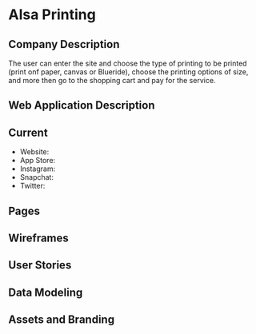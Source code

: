 # Alsa Printing

## Company Description

The user can enter the site and choose the type of printing to be printed (print onf paper, canvas or Blueride), 
choose the printing options of size, and more then go to the shopping cart and pay for the service.

## Web Application Description

## Current
- Website: 
- App Store: 
- Instagram:
- Snapchat: 
- Twitter: 

## Pages

## Wireframes

## User Stories

## Data Modeling

## Assets and Branding

